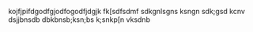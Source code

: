 kojfjpifdgodfgjodfogodfjdgjk
fk[sdfsdmf
sdkgnlsgns
ksngn sdk;gsd
kcnv  dsjjbnsdb
dbkbnsb;ksn;bs
k;snkp[n vksdnb
